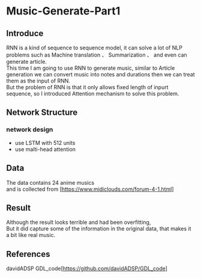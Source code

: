 # Music-Generate-Part1

## Introduce
RNN is a kind of sequence to sequence model, it can solve a lot of NLP problems such as  Machine translation 、 Summarization 、
and even can generate article. <br> This time I am going to use RNN to generate music, similar to Article generation we can convert music
into notes and durations then we can treat them as the input of RNN. <br>
But the problem of RNN is that it only allows fixed length of inpurt sequence, so I introduced Attention mechanism to solve this problem.



## Network Structure

### network design
- use LSTM with 512 units
- use malti-head attention


## Data
The data contains 24 anime musics <br>
and is collected from [https://www.midiclouds.com/forum-4-1.html]
## Result
Although the result looks terrible and had been overfitting, <br>
But it did capture some of the information in the original data, that makes it a bit like real music.
## References
davidADSP GDL_code[https://github.com/davidADSP/GDL_code]
